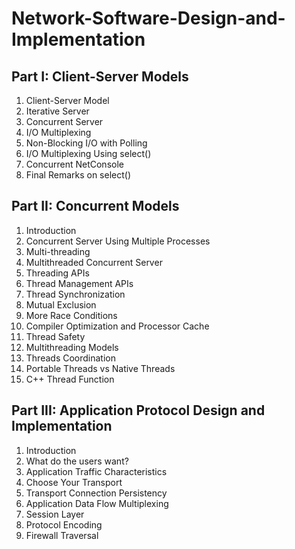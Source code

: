 # Network-Software-Design-and-Implementation
## Part I: Client-Server Models
1. Client-Server Model
2. Iterative Server
3. Concurrent Server
4. I/O Multiplexing
5. Non-Blocking I/O with Polling
6. I/O Multiplexing Using select()
7. Concurrent NetConsole
8. Final Remarks on select()

## Part II: Concurrent Models 
 1. Introduction
 2. Concurrent Server Using Multiple Processes
 3. Multi-threading
 4. Multithreaded Concurrent Server
 5. Threading APIs
 6. Thread Management APIs
 7. Thread Synchronization
 8. Mutual Exclusion
 9. More Race Conditions
 10. Compiler Optimization and Processor Cache
 11. Thread Safety
 12. Multithreading Models
 13. Threads Coordination
 14. Portable Threads vs Native Threads
 15. C++ Thread Function

## Part III: Application Protocol Design and Implementation
1. Introduction
2. What do the users want?
3. Application Traffic Characteristics
4. Choose Your Transport
5. Transport Connection Persistency
6. Application Data Flow Multiplexing
7. Session Layer
8. Protocol Encoding
9. Firewall Traversal
